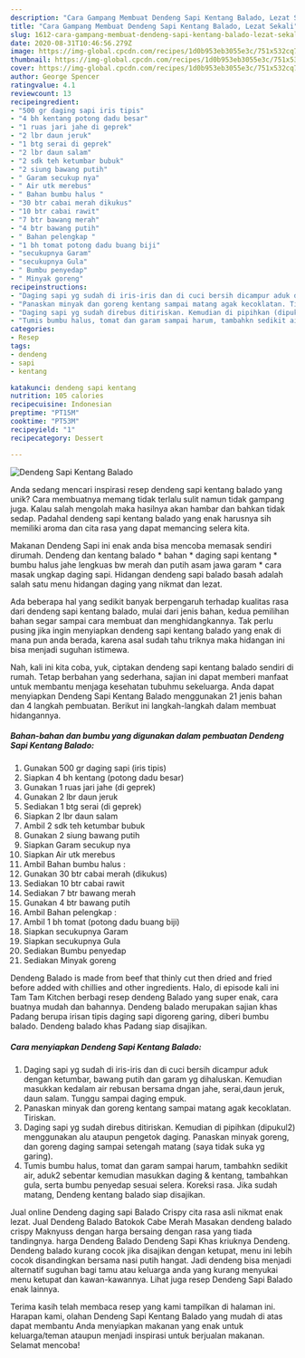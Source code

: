 ```yaml
---
description: "Cara Gampang Membuat Dendeng Sapi Kentang Balado, Lezat Sekali"
title: "Cara Gampang Membuat Dendeng Sapi Kentang Balado, Lezat Sekali"
slug: 1612-cara-gampang-membuat-dendeng-sapi-kentang-balado-lezat-sekali
date: 2020-08-31T10:46:56.279Z
image: https://img-global.cpcdn.com/recipes/1d0b953eb3055e3c/751x532cq70/dendeng-sapi-kentang-balado-foto-resep-utama.jpg
thumbnail: https://img-global.cpcdn.com/recipes/1d0b953eb3055e3c/751x532cq70/dendeng-sapi-kentang-balado-foto-resep-utama.jpg
cover: https://img-global.cpcdn.com/recipes/1d0b953eb3055e3c/751x532cq70/dendeng-sapi-kentang-balado-foto-resep-utama.jpg
author: George Spencer
ratingvalue: 4.1
reviewcount: 13
recipeingredient:
- "500 gr daging sapi iris tipis"
- "4 bh kentang potong dadu besar"
- "1 ruas jari jahe di geprek"
- "2 lbr daun jeruk"
- "1 btg serai di geprek"
- "2 lbr daun salam"
- "2 sdk teh ketumbar bubuk"
- "2 siung bawang putih"
- " Garam secukup nya"
- " Air utk merebus"
- " Bahan bumbu halus "
- "30 btr cabai merah dikukus"
- "10 btr cabai rawit"
- "7 btr bawang merah"
- "4 btr bawang putih"
- " Bahan pelengkap "
- "1 bh tomat potong dadu buang biji"
- "secukupnya Garam"
- "secukupnya Gula"
- " Bumbu penyedap"
- " Minyak goreng"
recipeinstructions:
- "Daging sapi yg sudah di iris-iris dan di cuci bersih dicampur aduk dengan ketumbar, bawang putih dan garam yg dihaluskan. Kemudian masukkan kedalam air rebusan bersama dngan jahe, serai,daun jeruk, daun salam. Tunggu sampai daging empuk."
- "Panaskan minyak dan goreng kentang sampai matang agak kecoklatan. Tiriskan."
- "Daging sapi yg sudah direbus ditiriskan. Kemudian di pipihkan (dipukul2) menggunakan alu ataupun pengetok daging. Panaskan minyak goreng, dan goreng daging sampai setengah matang (saya tidak suka yg garing)."
- "Tumis bumbu halus, tomat dan garam sampai harum, tambahkn sedikit air, aduk2 sebentar kemudian masukkan daging &amp; kentang, tambahkan gula, serta bumbu penyedap sesuai selera. Koreksi rasa. Jika sudah matang, Dendeng kentang balado siap disajikan."
categories:
- Resep
tags:
- dendeng
- sapi
- kentang

katakunci: dendeng sapi kentang 
nutrition: 105 calories
recipecuisine: Indonesian
preptime: "PT15M"
cooktime: "PT53M"
recipeyield: "1"
recipecategory: Dessert

---
```



![Dendeng Sapi Kentang Balado](https://img-global.cpcdn.com/recipes/1d0b953eb3055e3c/751x532cq70/dendeng-sapi-kentang-balado-foto-resep-utama.jpg)

Anda sedang mencari inspirasi resep dendeng sapi kentang balado yang unik? Cara membuatnya memang tidak terlalu sulit namun tidak gampang juga. Kalau salah mengolah maka hasilnya akan hambar dan bahkan tidak sedap. Padahal dendeng sapi kentang balado yang enak harusnya sih memiliki aroma dan cita rasa yang dapat memancing selera kita.

Makanan Dendeng Sapi ini enak anda bisa mencoba memasak sendiri dirumah. Dendeng dan kentang balado * bahan * daging sapi kentang * bumbu halus jahe lengkuas bw merah dan putih asam jawa garam * cara masak ungkap daging sapi. Hidangan dendeng sapi balado basah adalah salah satu menu hidangan daging yang nikmat dan lezat.

Ada beberapa hal yang sedikit banyak berpengaruh terhadap kualitas rasa dari dendeng sapi kentang balado, mulai dari jenis bahan, kedua pemilihan bahan segar sampai cara membuat dan menghidangkannya. Tak perlu pusing jika ingin menyiapkan dendeng sapi kentang balado yang enak di mana pun anda berada, karena asal sudah tahu triknya maka hidangan ini bisa menjadi suguhan istimewa.


Nah, kali ini kita coba, yuk, ciptakan dendeng sapi kentang balado sendiri di rumah. Tetap berbahan yang sederhana, sajian ini dapat memberi manfaat untuk membantu menjaga kesehatan tubuhmu sekeluarga. Anda dapat menyiapkan Dendeng Sapi Kentang Balado menggunakan 21 jenis bahan dan 4 langkah pembuatan. Berikut ini langkah-langkah dalam membuat hidangannya.

<!--inarticleads1-->

##### Bahan-bahan dan bumbu yang digunakan dalam pembuatan Dendeng Sapi Kentang Balado:

1. Gunakan 500 gr daging sapi (iris tipis)
1. Siapkan 4 bh kentang (potong dadu besar)
1. Gunakan 1 ruas jari jahe (di geprek)
1. Gunakan 2 lbr daun jeruk
1. Sediakan 1 btg serai (di geprek)
1. Siapkan 2 lbr daun salam
1. Ambil 2 sdk teh ketumbar bubuk
1. Gunakan 2 siung bawang putih
1. Siapkan  Garam secukup nya
1. Siapkan  Air utk merebus
1. Ambil  Bahan bumbu halus :
1. Gunakan 30 btr cabai merah (dikukus)
1. Sediakan 10 btr cabai rawit
1. Sediakan 7 btr bawang merah
1. Gunakan 4 btr bawang putih
1. Ambil  Bahan pelengkap :
1. Ambil 1 bh tomat (potong dadu buang biji)
1. Siapkan secukupnya Garam
1. Siapkan secukupnya Gula
1. Sediakan  Bumbu penyedap
1. Sediakan  Minyak goreng


Dendeng Balado is made from beef that thinly cut then dried and fried before added with chillies and other ingredients. Halo, di episode kali ini Tam Tam Kitchen berbagi resep dendeng Balado yang super enak, cara buatnya mudah dan bahannya. Dendeng balado merupakan sajian khas Padang berupa irisan tipis daging sapi digoreng garing, diberi bumbu balado. Dendeng balado khas Padang siap disajikan. 

<!--inarticleads2-->

##### Cara menyiapkan Dendeng Sapi Kentang Balado:

1. Daging sapi yg sudah di iris-iris dan di cuci bersih dicampur aduk dengan ketumbar, bawang putih dan garam yg dihaluskan. Kemudian masukkan kedalam air rebusan bersama dngan jahe, serai,daun jeruk, daun salam. Tunggu sampai daging empuk.
1. Panaskan minyak dan goreng kentang sampai matang agak kecoklatan. Tiriskan.
1. Daging sapi yg sudah direbus ditiriskan. Kemudian di pipihkan (dipukul2) menggunakan alu ataupun pengetok daging. Panaskan minyak goreng, dan goreng daging sampai setengah matang (saya tidak suka yg garing).
1. Tumis bumbu halus, tomat dan garam sampai harum, tambahkn sedikit air, aduk2 sebentar kemudian masukkan daging &amp; kentang, tambahkan gula, serta bumbu penyedap sesuai selera. Koreksi rasa. Jika sudah matang, Dendeng kentang balado siap disajikan.


Jual online Dendeng daging sapi Balado Crispy cita rasa asli nikmat enak lezat. Jual Dendeng Balado Batokok Cabe Merah Masakan dendeng balado crispy Maknyuss dengan harga bersaing dengan rasa yang tiada tandingnya. harga Dendeng Balado Dendeng Sapi Khas kriuknya Dendeng. Dendeng balado kurang cocok jika disajikan dengan ketupat, menu ini lebih cocok disandingkan bersama nasi putih hangat. Jadi dendeng bisa menjadi alternatif suguhan bagi tamu atau keluarga anda yang kurang menyukai menu ketupat dan kawan-kawannya. Lihat juga resep Dendeng Sapi Balado enak lainnya. 

Terima kasih telah membaca resep yang kami tampilkan di halaman ini. Harapan kami, olahan Dendeng Sapi Kentang Balado yang mudah di atas dapat membantu Anda menyiapkan makanan yang enak untuk keluarga/teman ataupun menjadi inspirasi untuk berjualan makanan. Selamat mencoba!
